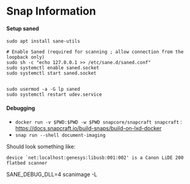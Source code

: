 Snap Information
================

#### Setup saned
```
sudo apt install sane-utils

# Enable Saned (required for scanning ; allow connection from the loopback only)
sudo sh -c "echo 127.0.0.1 >> /etc/sane.d/saned.conf"
sudo systemctl enable saned.socket
sudo systemctl start saned.socket


sudo usermod -a -G lp saned
sudo systemctl restart udev.service
```

#### Debugging

- `docker run -v $PWD:$PWD -w $PWD snapcore/snapcraft snapcraft` : https://docs.snapcraft.io/build-snaps/build-on-lxd-docker
- `snap run --shell document-imaging`


Should look something like:
```
device `net:localhost:genesys:libusb:001:002' is a Canon LiDE 200 flatbed scanner
```

SANE_DEBUG_DLL=4 scanimage -L
